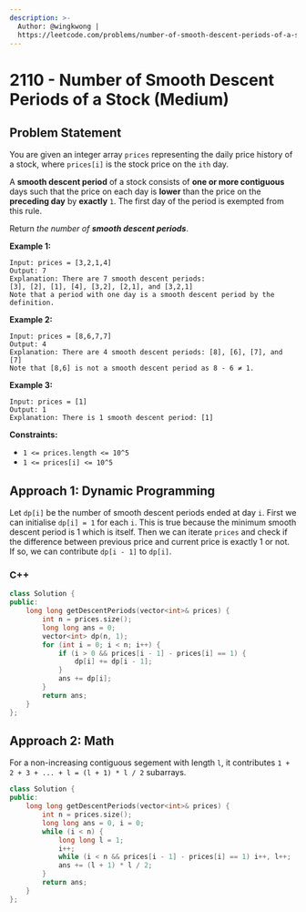 ```yaml
---
description: >-
  Author: @wingkwong |
  https://leetcode.com/problems/number-of-smooth-descent-periods-of-a-stock/
---
```


# 2110 - Number of Smooth Descent Periods of a Stock (Medium)

## Problem Statement

You are given an integer array `prices` representing the daily price history of a stock, where `prices[i]` is the stock price on the `ith` day.

A **smooth descent period** of a stock consists of **one or more contiguous** days such that the price on each day is **lower** than the price on the **preceding day** by **exactly** `1`. The first day of the period is exempted from this rule.

Return _the number of **smooth descent periods**_.

**Example 1:**

```
Input: prices = [3,2,1,4]
Output: 7
Explanation: There are 7 smooth descent periods:
[3], [2], [1], [4], [3,2], [2,1], and [3,2,1]
Note that a period with one day is a smooth descent period by the definition.
```

**Example 2:**

```
Input: prices = [8,6,7,7]
Output: 4
Explanation: There are 4 smooth descent periods: [8], [6], [7], and [7]
Note that [8,6] is not a smooth descent period as 8 - 6 ≠ 1.
```

**Example 3:**

```
Input: prices = [1]
Output: 1
Explanation: There is 1 smooth descent period: [1]
```

**Constraints:**

* `1 <= prices.length <= 10^5`
* `1 <= prices[i] <= 10^5`

## Approach 1: Dynamic Programming

Let `dp[i]` be the number of smooth descent periods ended at day `i`. First we can initialise `dp[i] = 1` for each `i`. This is true because the minimum smooth descent period is 1 which is itself. Then we can iterate `prices` and check if the difference between previous price and current price is exactly 1 or not. If so, we can contribute `dp[i - 1]` to `dp[i]`.

### C++

```cpp
class Solution {
public:
    long long getDescentPeriods(vector<int>& prices) {
        int n = prices.size();
        long long ans = 0;
        vector<int> dp(n, 1);
        for (int i = 0; i < n; i++) {
            if (i > 0 && prices[i - 1] - prices[i] == 1) {
                dp[i] += dp[i - 1];
            }
            ans += dp[i];
        }
        return ans;
    }
};
```

## Approach 2: Math

For a non-increasing contiguous segement with length `l`, it contributes `1 + 2 + 3 + ... + l = (l + 1) * l / 2` subarrays.

```cpp
class Solution {
public:
    long long getDescentPeriods(vector<int>& prices) {
        int n = prices.size();
        long long ans = 0, i = 0;
        while (i < n) {
            long long l = 1;
            i++;
            while (i < n && prices[i - 1] - prices[i] == 1) i++, l++;
            ans += (l + 1) * l / 2;
        }
        return ans;
    }
};
```
